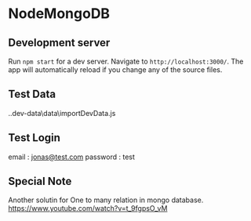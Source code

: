 # NodeMongoDB

## Development server

Run `npm start` for a dev server. Navigate to `http://localhost:3000/`. The app will automatically reload if you change any of the source files.

## Test Data 

..dev-data\data\importDevData.js

## Test Login

email : jonas@test.com
password : test

## Special Note

Another solutin for One to many relation in mongo database.
https://www.youtube.com/watch?v=t_9fgpsO_vM
